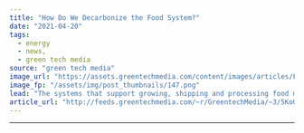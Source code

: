 ```yaml
---
title: "How Do We Decarbonize the Food System?"
date: "2021-04-20"
tags: 
  - energy
  - news,
  - green tech media
source: "green tech media"
image_url: "https://assets.greentechmedia.com/content/images/articles/Food_Mobility_Cleantech_Shutterstock_XL.jpg"
image_fp: "/assets/img/post_thumbnails/147.png"
lead: "The systems that support growing, shipping and processing food make up one-third of heat trapping gases. How can Agtech help us tackle this tangled and underserved sector? We’ll look at investment activity, technological solutions, and policy levers. ..."
article_url: "http://feeds.greentechmedia.com/~r/GreentechMedia/~3/5KoQjIxMULo/how-do-we-decarbonize-the-food-system"
---
```


---
